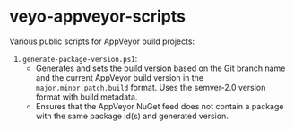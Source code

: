 # veyo-appveyor-scripts #

Various public scripts for AppVeyor build projects:

1. `generate-package-version.ps1`:
    * Generates and sets the build version based on the Git branch name and the current AppVeyor build version in the `major.minor.patch.build` format. Uses the semver-2.0 version format with build metadata.
    * Ensures that the AppVeyor NuGet feed does not contain a package with the same package id(s) and generated version.
